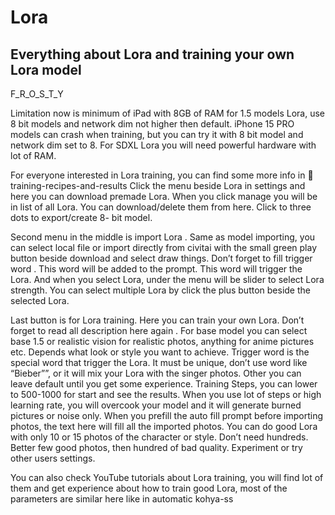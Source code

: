 # Lora


## Everything about Lora and training your own Lora model

F_R_O_S_T_Y


Limitation now is minimum of iPad with 8GB of RAM for 1.5 models Lora, use 8 bit models  and network dim not higher then default. iPhone 15 PRO models can crash when training, but you can try it with 8 bit model and network dim set to 8. For SDXL Lora  you will need powerful hardware with lot of RAM.

For everyone interested in Lora training, you can find some more info in ⁠🚝training-recipes-and-results 
Click the menu beside Lora in settings and here you can download premade Lora. When you click manage  you will be in list of all Lora. You can download/delete them from here. Click to three dots to export/create 8- bit model. 

Second menu in the middle is import Lora . Same as model importing, you can select local file or import directly from civitai with the small green play button beside download and select draw things. Don’t forget to fill trigger word . This word will be added to the prompt. This word will trigger the Lora. And when you select Lora, under the menu will be slider to select Lora strength. You can select multiple Lora by click the plus button beside the selected Lora. 

Last button is for Lora training. Here you can train your own Lora. Don’t forget to read all description here again . For base model you can select base 1.5 or realistic vision for realistic photos, anything for anime pictures etc. Depends what look or style you want to achieve. Trigger word  is the special word that trigger the Lora. It must be unique, don’t use word like “Bieber””, or it will mix your Lora with the singer photos. Other you can leave default until you get some experience. Training Steps, you can lower to 500-1000 for start and see the results. When you use lot of steps or high learning rate, you will overcook your model and it will generate burned pictures or noise only.  When you prefill the auto fill prompt before importing photos, the text here will fill all the imported photos. You can do good Lora with only 10 or 15 photos of the character or style. Don’t need hundreds. Better few good photos, then hundred of bad quality. Experiment or try other users settings.

You can also check YouTube tutorials about Lora training, you will find lot of them and get experience about how to train good Lora, most of the parameters are similar here like in automatic kohya-ss



